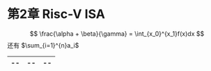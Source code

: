 # 第2章 Risc-V ISA
$$
\frac{\alpha + \beta}{\gamma} = \int_{x_0}^{x_1}f(x)dx
$$
还有 $\sum_{i=1}^{n}a_i$

|--|--|--|
|--|--|--|

